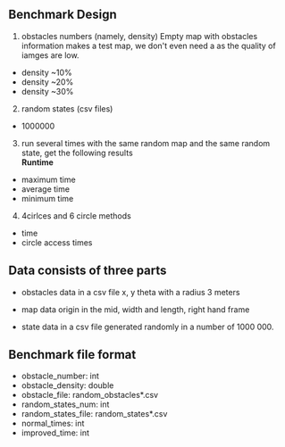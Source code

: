 ## Benchmark Design

1. obstacles numbers (namely, density)
Empty map with obstacles information makes a test map, we don't even need a 
as the quality of iamges are low.
* density ~10%
* density ~20% 
* density ~30% 

2. random states (csv files) 
* 1000000

3. run several times with the same random map and the same random state, get the following results  
**Runtime**
* maximum time 
* average time
* minimum time

4. 4cirlces and 6 circle methods 
* time 
* circle access times


## Data consists of three parts
* obstacles data in a csv file
    x, y theta with a radius 3 meters 
    
* map data 
    origin in the mid, width and length, right hand frame 

* state data in a csv file 
    generated randomly in a number of 1000 000.
    
    
## Benchmark file format
* obstacle_number:   int 
* obstacle_density:  double 
* obstacle_file:  random_obstacles*.csv
* random_states_num: int
* random_states_file: random_states*.csv 
* normal_times: int 
* improved_time: int 

